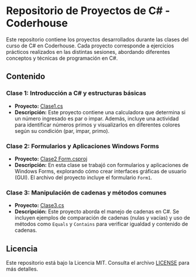 # Repositorio de Proyectos de C# - Coderhouse

Este repositorio contiene los proyectos desarrollados durante las clases del curso de C# en Coderhouse. Cada proyecto corresponde a ejercicios prácticos realizados en las distintas sesiones, abordando diferentes conceptos y técnicas de programación en C#.

## Contenido

### Clase 1: Introducción a C# y estructuras básicas

- **Proyecto:** [Clase1.cs](Clase1.cs)
- **Descripción:** Este proyecto contiene una calculadora que determina si un número ingresado es par o impar. Además, incluye una actividad para identificar números primos y visualizarlos en diferentes colores según su condición (par, impar, primo).

### Clase 2: Formularios y Aplicaciones Windows Forms

- **Proyecto:** [Clase2 Form.csproj](Clase2%20Form.csproj)
- **Descripción:** En esta clase se trabajó con formularios y aplicaciones de Windows Forms, explorando cómo crear interfaces gráficas de usuario (GUI). El archivo del proyecto incluye el formulario `Form1`.

### Clase 3: Manipulación de cadenas y métodos comunes

- **Proyecto:** [Clase3.cs](Clase3.cs)
- **Descripción:** Este proyecto aborda el manejo de cadenas en C#. Se incluyen ejemplos de comparación de cadenas (nulas y vacías) y uso de métodos como `Equals` y `Contains` para verificar igualdad y contenido de cadenas.

## Licencia
Este repositorio está bajo la Licencia MIT. Consulta el archivo [LICENSE](LICENSE) para más detalles.
